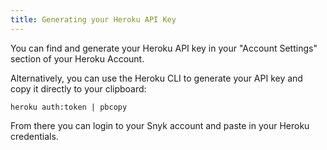 ```yaml
---
title: Generating your Heroku API Key
---
```

You can find and generate your Heroku API key in your "Account Settings" section of your Heroku Account.

Alternatively, you can use the Heroku CLI to generate your API key and copy it directly to your clipboard:

```
heroku auth:token | pbcopy
```

From there you can login to your Snyk account and paste in your Heroku credentials. 